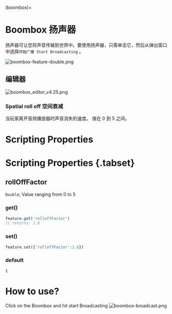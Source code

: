 (boombox)=
# Boombox 扬声器
扬声器可让您将声音传输到世界中。要使用扬声器，只需单击它，然后从弹出窗口中选择`开始广播 Start Broadcasting` 。

![boombox-feature-double.png](https://wiki.cryptovoxels.com/boombox-feature-double.png)
## 编辑器
![boombox_editor_v4.25.png](https://wiki.cryptovoxels.com/boombox_editor_v4.25.png)

### Spatial roll off 空间衰减

当玩家离开音频播放器时声音消失的速度。
值在 0 到 5 之间。

# Scripting Properties
# Scripting Properties {.tabset}
## rollOffFactor
`Double`; Value ranging from 0 to 5

### get()

```js
feature.get('rolloffFactor')
// returns: 1.6
```

### set()

```js
feature.set({'rolloffFactor':1.6})
```

### default

`1`

# How to use?
Click on the Boombox and hit start Broadcasting
![boombox-broadcast.png](https://wiki.cryptovoxels.com/boombox-broadcast.png)

